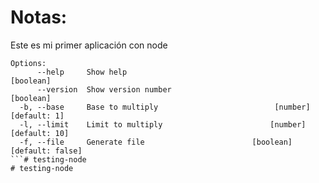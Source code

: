 # Notas:
Este es mi primer aplicación con node
```
Options:
      --help     Show help                                             [boolean]
      --version  Show version number                                   [boolean]
  -b, --base     Base to multiply                          [number] [default: 1]
  -l, --limit    Limit to multiply                        [number] [default: 10]
  -f, --file     Generate file                        [boolean] [default: false]
```# testing-node
# testing-node

